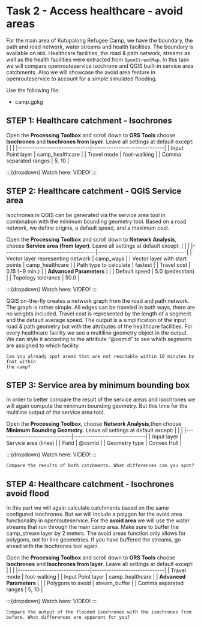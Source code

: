 # Task 2 - Access healthcare - avoid areas
For the main area of Kutupalong Refugee Camp, we have the boundary, the path and road network, water streams and health facilities. The boundary is available on `HDX`. Healthcare facilities, the road & path network, streams as well as the health facilities were extracted from `OpenStreetMap`. In this task we will compare openrouteservice isochrone and QGIS built-in service area catchments. Also we will showcase the avoid area feature in openrouteservice to account for a simple simulated flooding.

Use the following file:
* camp.gpkg

## STEP 1: Healthcare catchment - Isochrones

Open the **Processing Toolbox** and scroll down to **ORS Tools** choose **Isochrones** and **Isochrones from layer**. 
Leave all settings at default except:
|                              |                              |
|------------------------------|------------------------------|
| Input Point layer            | camp_healthcare              |
| Travel mode                  | foot-walking                 |
| Comma separated ranges       | 5, 10                        |

:::{dropdown} Watch here:
VIDEO!
:::

## STEP 2: Healthcare catchment - QGIS Service area
Isochrones in QGIS can be generated via the service area tool in combination with the minimum bounding geometry tool. Based on a road network, we define origins, a default speed, and a maximum cost. 

Open the **Processing Toolbox**  and scroll down to **Network Analysis**, choose **Service area (from layer)**.
Leave all settings at default except:
|                                      |                                     |
|--------------------------------------|-------------------------------------|
| Vector layer representing network   | camp_ways                           |
| Vector layer with start points       | camp_healthcare                     |
| Path type to calculate               | fastest                             |
| Travel cost                          | 0.15 (~9 min.)                      |
| **Advanced Parameters**                  |                                     |
| Default speed                        | 5.0 (pedestrian)                    |
| Topology tolerance                   | 50.0                                |


:::{dropdown} Watch here:
VIDEO!
:::

QGIS on-the-fly creates a network graph from the road and path network. The graph is rather simple. All edges can be traveled in both ways, there are no weights included. Travel cost is represented by the length of a segment and the default average speed. The output is a simplification of the input road & path geometry but with the attributes of the healthcare facilities. For every healthcare facility we see a multiline geometry object in the output. We can style it according to the attribute “@osmId” to see which segments are assigned to which facility.

`````{admonition} Question
Can you already spot areas that are not reachable within 10 minutes by foot within
the camp?
`````
## STEP 3: Service area by minimum bounding box

In order to better compare the result of the service areas and isochrones we will again compute the minimum bounding geometry. But this time for the multiline output of the service area tool.

Open the **Processing Toolbox**, choose **Network Analysis**,then choose **Minimum Bounding Geometry**.
Leave all settings at default except:
|                              |                              |
|------------------------------|------------------------------|
| Input layer                  | Service area (lines)         |
| Field                        | @osmId                       |
| Geometry type                | Convex Hull                  |

:::{dropdown} Watch here:
VIDEO!
:::

`````{admonition} Question
Compare the results of both catchments. What differences can you spot?
`````

## STEP 4: Healthcare catchment - Isochrones avoid flood
In this part we will again calculate catchments based on the same configured isochrones. But we will include a polygon for the avoid area functionality in openrouteservice. For the **avoid area** we will use the water streams that run through the main camp area. Make sure to buffer the camp_stream layer by 2 meters. The avoid areas function only allows for polygons, not for line geometries. If you have buffered the streams, go ahead with the Isochrones tool again.

Open the **Processing Toolbox** and scroll down to **ORS Tools** choose **Isochrones**  and  **Isochrones from layer**. 
Leave all settings at default except:
|                              |                              |
|------------------------------|------------------------------|
| Travel mode                  | foot-walking                 |
| Input Point layer            | camp_healthcare              |
| **Advanced Parameters**         |                              |
| Polygons to avoid            | stream_buffer                |
| Comma separated ranges       | 5, 10                        |


:::{dropdown} Watch here:
VIDEO!
:::

`````{admonition} Question
Compare the output of the flooded isochrones with the isochrones from before. What differences are apparent for you?
`````
